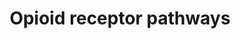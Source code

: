 ---
annotations:
- type: Pathway Ontology
  value: signaling pathway pertinent to the brain and nervous system
authors:
- Keshav
- Eweitz
- Egonw
description: ''
last-edited: 2022-02-26
organisms:
- Homo sapiens
redirect_from:
- /index.php/Pathway:WP5093
- /instance/WP5093
schema-jsonld:
- '@context': https://schema.org/
  '@id': https://wikipathways.github.io/pathways/WP5093.html
  '@type': Dataset
  creator:
    '@type': Organization
    name: WikiPathways
  description: ''
  keywords:
  - ''
  - ELK1
  - PDGFRB
  - 'Increase in '
  - PDYN
  - TUBB
  - PTK2B
  - PCNA
  - FASLG
  - cyclase
  - FAS
  - MAPK14
  - Uptake
  - ADCY8
  - ' Dopamine'
  - IL1B
  - RAMP3
  - 'Adenylyl '
  - Calcium
  - CDC42
  - 'CACNA1B '
  - JUP
  - MAPK8
  - PLEKHG1
  - 'Phosphatidic '
  - EEA1
  - MAPK3
  - IL4
  - RAF1
  - HTR1A
  - OPRM1
  - WLS
  - MAPK9
  - GRIN2B
  - MMP9
  - CAMK2A
  - CDK5R1
  - RGS4
  - NEU2
  - JUN
  - PTK2
  - ARC
  - HPCA
  - Malondialdehyde
  - NTRK2
  - GRIN1
  - SLC6A3
  - GRK2
  - UBQLN1
  - GATA4
  - BCL2
  - GJA1
  - MAP2K1
  - CCND1
  - SOD1
  - accumulation
  - RGS9
  - CASP3
  - TRPM8
  - 'Hydrogen '
  - AIF1
  - Nitric oxide
  - MAPK1
  - NCAM1
  - DNMT3A
  - CDK5
  - PRKCA
  - REG3A
  - RPS6KB1
  - MMP2
  - acid synthesis
  - SRC
  - MYC
  - NRN1
  - CCK
  - RGS17
  - Reduction of
  - RAC1
  - YWHAQ
  - CCR5
  - CAP1
  - uptake
  - Uptake of
  - STAT3
  - PRG4
  - 'NFE2L2 '
  - GCK
  - influx
  - ITGAM
  - NRP1
  - ECE2
  - PRKCZ
  - ADM
  - CALCA
  - CD14
  - SYP
  - cAMP
  - MIR190A
  - NOTCH1
  - B3GALT6
  - AKT1
  - KDR
  - ARR3
  - NKX2-5
  - SYT1
  - CELF2
  - 2-deoxy-D-
  - IFNG
  - RPS6KA1
  - RPLP2
  - APOD
  - RSG4
  - NEUROD1
  - GFAP
  - CACNB2
  - NOS1
  - production
  - peroxide
  - MCL1
  - CRHR1
  - EGFR
  - ARRB2
  - SP1
  - STAT5B
  - MTOR
  - IRS2
  - PTGDS
  - glucose
  - IL6
  - AKT
  - FKBP1A
  - RELA
  - IGF1R
  - CBLN1
  - GRIN2A
  - GRK3
  - ATF2
  - TNF
  - 'NO and '
  - XYLT1
  - HMOX1
  - NLRP1
  - PRKCG
  - CASP1
  - BDNF
  - ARRB1
  - DLG4
  - PRKCE
  - CREB1
  - ALDH9A1
  - GNAZ
  - YY1
  - B4GALT7
  - GNAO1
  - PLCB3
  - APLN
  - GNAI2
  - SGK1
  - MAP1LC3B
  - PLD2
  - NOS3
  - MBP
  - RGS12
  - GNA12
  - EIF4EBP1
  - SLC9A1
  - ADCY1
  - ' accumulation'
  - TUBB3
  - HSPA8
  - IP3
  - OPRD1
  - OPRL1
  - GNAI3
  - NOS2
  - PIK3CG
  - and Ca2+
  - EIF4EBP2
  - PDK1
  - SLC6A4
  - TLR4
  - GALNT1
  - E2F1
  - OPRK1
  - ADCY6
  - PPP3CA
  - FOS
  - ADCY5
  - HDAC1
  - SLC1A3
  - GSK3B
  - PYCARD
  - BAX
  - Diacylglycerol
  - SLC1A2
  - PIK3R1
  - THBS1
  - PGM1
  - HOMER1
  - KRAS
  - GPX1
  - 'Glutamate '
  - PTGS2
  - P2RX4
  - B3GALNT1
  - SQSTM1
  - NISCH
  - FTH1
  - APQ4
  license: CC0
  name: Opioid receptor pathways
seo: CreativeWork
title: Opioid receptor pathways
wpid: WP5093
---